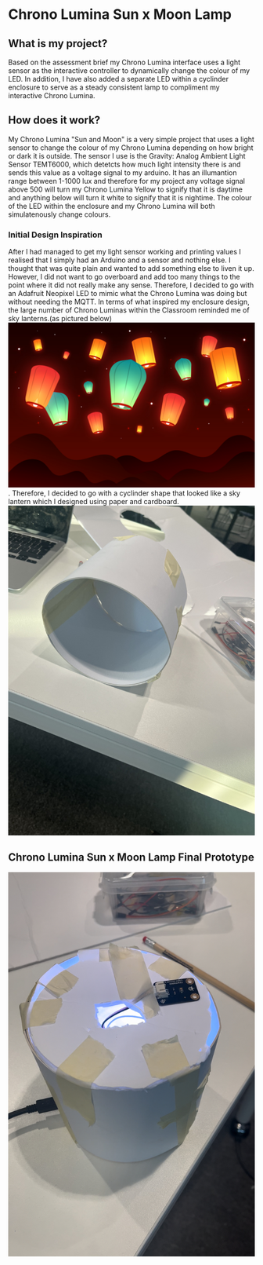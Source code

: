 # Chrono Lumina Sun x Moon Lamp

## What is my project?
Based on the assessment brief my Chrono Lumina interface uses a light sensor as the interactive controller to dynamically change the colour of my LED. In addition, I have also added a separate LED within a cyclinder enclosure to serve as a steady consistent lamp to compliment my interactive Chrono Lumina. 


## How does it work?
My Chrono Lumina "Sun and Moon" is a very simple project that uses a light sensor to change the colour of my Chrono Lumina depending on how bright or dark it is outside. The sensor I use is the Gravity: Analog Ambient Light Sensor TEMT6000, which detetcts how much light intensity there is and sends this value as a voltage signal to my arduino. It has an illumantion range between 1-1000 lux and therefore for my project any voltage signal above 500 will turn my Chrono Lumina Yellow to signify that it is daytime and anything below will turn it white to signify that it is nightime. The colour of the LED within the enclosure and my Chrono Lumina will both simulatenously change colours. 


### Initial Design Inspiration 

After I had managed to get my light sensor working and printing values I realised that I simply had an Arduino and a sensor and nothing else. I thought that was quite plain and wanted to add something else to liven it up. However, I did not want to go overboard and add too many things to the point where it did not really make any sense. Therefore, I decided to go with an Adafruit Neopixel LED to mimic what the Chrono Lumina was doing but without needing the MQTT. In terms of what inspired my enclosure design, the large number of Chrono Luminas within the Classroom reminded me of sky lanterns.(as pictured below) ![](pictures/skylantern.jpg).
Therefore, I decided to go with a cyclinder shape that looked like a sky lantern which I designed using paper and cardboard. ![](pictures/firstdesign.jpg)

## Chrono Lumina Sun x Moon Lamp Final Prototype
![Pic Of Final Lamp Prototype](pictures/finallamp.jpg)
 